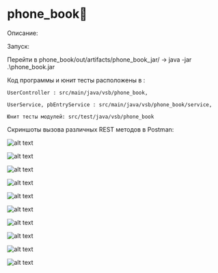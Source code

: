 # phone_book📲
Описание:

Запуск:

Перейти в phone_book/out/artifacts/phone_book_jar/ -> java -jar .\phone_book.jar

Код программы и юнит тесты расположены в :

    UserController : src/main/java/vsb/phone_book,

    UserService, pbEntryService : src/main/java/vsb/phone_book/service,

    Юнит тесты модулей: src/test/java/vsb/phone_book
    
Скриншоты вызова различных REST методов в Postman:

![alt text](screenshots/post_createUser.png "POST /users")

![alt text](screenshots/post_createEntry.png "POST /users/{id}/add")

![alt text](screenshots/get_readUser.png "GET /users/{id}")

![alt text](screenshots/get_readEntry.png "GET /users/{id}/{eId}")

![alt text](screenshots/get_readAllUsers.png "GET /users")

![alt text](screenshots/get_readAllEntries.png "GET /users/{id}/all")

![alt text](screenshots/get_findByName.png "GET /users/findByName/{name}")

![alt text](screenshots/get_findByNum.png "GET /users/{id}/findByNum/{num}")

![alt text](screenshots/deleteUser.png "DELETE /users/{id}")

![alt text](screenshots/put_updateUser.png "PUT /users/{id}")


